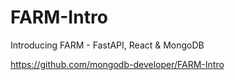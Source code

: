 # FARM-Intro

Introducing FARM - FastAPI, React &amp; MongoDB

https://github.com/mongodb-developer/FARM-Intro
